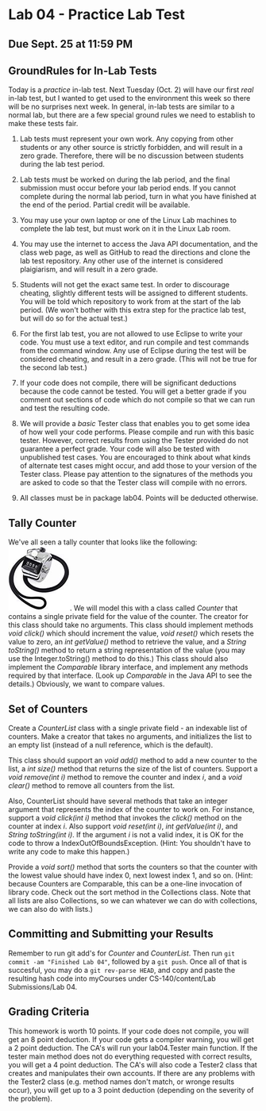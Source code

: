 # Lab 04 - Practice Lab Test

## Due Sept. 25 at 11:59 PM

## GroundRules for In-Lab Tests

Today is a *practice* in-lab test.  Next Tuesday (Oct. 2) will have our first *real* in-lab test, but I wanted to get used to the environment this week so there will be no surprises next week. In general, in-lab tests are similar to a normal lab, but there are a few special ground rules we need to establish to make these tests fair.

1. Lab tests must represent your own work. Any copying from other students or any other source is strictly forbidden, and will result in a zero grade. Therefore, there will be no discussion between students during the lab test period.

2. Lab tests must be worked on during the lab period, and the final submission must occur before your lab period ends. If you cannot complete during the normal lab period, turn in what you have finished at the end of the period. Partial credit will be available.

3. You may use your own laptop or one of the Linux Lab machines to complete the lab test, but must work on it in the Linux Lab room.

4. You may use the internet to access the Java API documentation, and the class web page, as well as GitHub to read the directions and clone the lab test repository. Any other use of the internet is considered plaigiarism, and will result in a zero grade.

5. Students will not get the exact same test. In order to discourage cheating, slightly different tests will be assigned to different students. You will be told which repository to work from at the start of the lab period. (We won't bother with this extra step for the practice lab test, but will do so for the actual test.)

6. For the first lab test, you are not allowed to use Eclipse to write your code. You must use a text editor, and run compile and test commands from the command window. Any use of Eclipse during the test will be considered cheating, and result in a zero grade. (This will not be true for the second lab test.)

7. If your code does not compile, there will be significant deductions because the code cannot be tested. You will get a better grade if you comment out sections of code which do not compile so that we can run and test the resulting code.

8. We will provide a *basic* Tester class that enables you to get some idea of how well your code performs.  Please compile and run with this basic tester.  However, correct results from using the Tester provided do not guarantee a perfect grade. Your code will also be tested with unpublished test cases. You are encouraged to think about what kinds of alternate test cases might occur, and add those to your version of the Tester class. Please pay attention to the signatures of the methods you are asked to code so that the Tester class will compile with no errors.

9. All classes must be in package lab04. Points will be deducted otherwise.

## Tally Counter
We've all seen a tally counter that looks like the following: ![tallycounter_picture](https://github.com/Binghamton-CS140-B1-Fall-2018/images/blob/master/tallyCounter.jpg). We will model this with a class called *Counter* that contains a single private field for the value of the counter. The creator for this class should take no arguments. This class should implement methods *void click()* which should increment the value, *void reset()* which resets the value to zero, an *int getValue()* method to retrieve the value, and a *String toString()* method to return a string representation of the value (you may use the Integer.toString() method to do this.) This class should also implement the *Comparable<Counter>* library interface, and implement any methods required by that interface. (Look up *Comparable* in the Java API to see the details.) Obviously, we want to compare values.
  
## Set of Counters
Create a *CounterList* class with a single private field - an indexable list of counters. Make a creator that takes no arguments, and initializes the list to an empty list (instead of a null reference, which is the default). 

This class should support an *void add()* method to add a new counter to the list, a *int size()* method that returns the size of the list of counters. Support a *void remove(int i)* method to remove the counter and index *i*, and a *void clear()* method to remove all counters from the list.

Also, CounterList should have several methods that take an integer argument that represents the index of the counter to work on. For instance, support a *void click(int i)* method that invokes the *click()* method on the counter at index *i*. Also support *void reset(int i)*, *int getValue(int i)*, and *String toString(int i)*. If the argument *i* is not a valid index, it is OK for the code to throw a IndexOutOfBoundsException. (Hint: You shouldn't have to write any code to make this happen.) 

Provide a *void sort()* method that sorts the counters so that the counter with the lowest value should have index 0, next lowest index 1, and so on. (Hint: because Counters are Comparable, this can be a one-line invocation of library code. Check out the sort method in the Collections class.  Note that all lists are also Collections, so we can whatever we can do with collections, we can also do with lists.)

## Committing and Submitting your Results

Remember to run git add's for *Counter* and *CounterList*. Then run ```git commit -am "Finished Lab 04"```, followed by a ```git push```. Once all of that is succesful, you may do a ```git rev-parse HEAD```, and copy and paste the resulting hash code into myCourses under CS-140/content/Lab Submissions/Lab 04.

## Grading Criteria

This homework is worth 10 points. If your code does not compile, you will get an 8 point deduction. If your code gets a compiler warning, you will get a 2 point deduction. The CA's will run your lab04.Tester main function. If the tester main method does not do everything requested with correct results, you will get a 4 point deduction. The CA's will also code a Tester2 class that creates and manipulates their own accounts. If there are any problems with the Tester2 class (e.g. method names don't match, or wronge results occur), you will get up to a 3 point deduction (depending on the severity of the problem).
